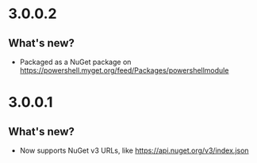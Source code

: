 # 3.0.0.2
## What's new?
- Packaged as a NuGet package on https://powershell.myget.org/feed/Packages/powershellmodule

# 3.0.0.1
## What's new?
- Now supports NuGet v3 URLs, like https://api.nuget.org/v3/index.json